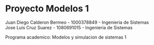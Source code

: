# Proyecto Modelos 1

Juan Diego Calderon Bermeo - 1000378849 - Ingenieria de Sistemas <br>
Jose Luis Cruz Suarez - 1080691015 - Ingenieria de Sistemas<br>

Programa academico: Modelos y simulacion de sistemas 1
